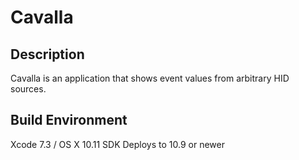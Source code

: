 # Cavalla

## Description

Cavalla is an application that shows event values from arbitrary HID sources.

## Build Environment

Xcode 7.3 / OS X 10.11 SDK
Deploys to 10.9 or newer

